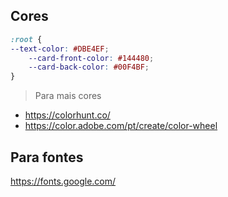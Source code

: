## Cores

```css
:root {
--text-color: #DBE4EF;
    --card-front-color: #144480;
    --card-back-color: #00F4BF;
}
```

> Para mais cores

- https://colorhunt.co/
- https://color.adobe.com/pt/create/color-wheel

## Para fontes
https://fonts.google.com/
